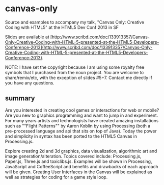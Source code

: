 # canvas-only #

Source and examples to accompany my talk, "Canvas Only: Creative Coding with HTML5" at the HTML5 Dev Conf 2013 in SF

Slides are available at [http://www.scribd.com/doc/133913357/Canvas-Only-Creative-Coding-with-HTML-5-presented-at-the-HTML5-Developers-Conference-2013](http://www.scribd.com/doc/133913357/Canvas-Only-Creative-Coding-with-HTML-5-presented-at-the-HTML5-Developers-Conference-2013).

NOTE: I have set the copyright because I am using some royalty free symbols that I purchased from the noun project. You are welcome to share/remix/etc, with the exception of slides #5+7. Contact me directly if you have any questions.

## summary ##

Are you interested in creating cool games or interactions for web or mobile? Are you new to graphics programming and want to jump in and experiment. For many years artists and technologists have created amazing installations such as ""Flight Patterns"" by Aaron Koblin by using Processing (both a pre-processed language and api that sits on top of Java). Today the power and simplicity in syntax has been ported to the HTML5 Canvas in Processing.js.

Explore creating 2d and 3d graphics, data visualization, algorithmic art and image generation/alteration. Topics covered include: Processing.js, Paper.js, Three.js and toxiclibs.js. Examples will be shown in Processing, JavaScript and CoffeeScript and benefits and drawbacks of each approach will be given. Creating User Interfaces in the Canvas will be explained as well as strategies for coding for a game style loop.
